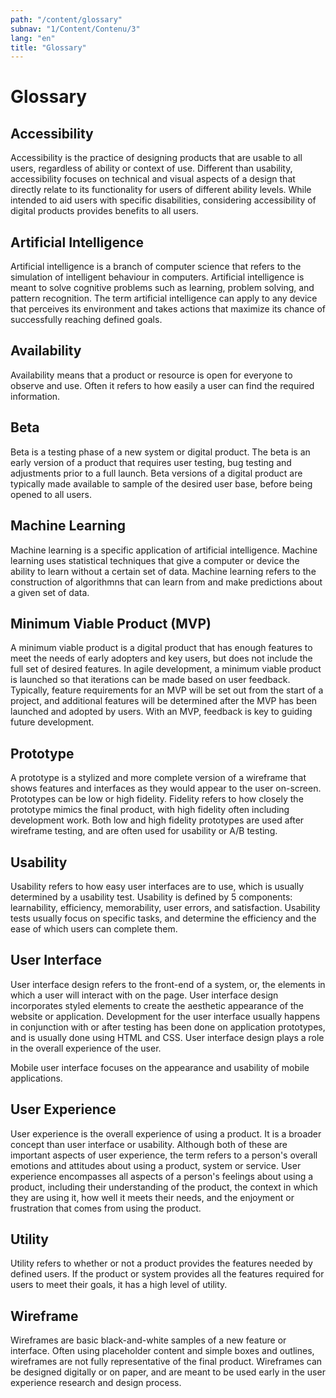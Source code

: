 ```yaml
---
path: "/content/glossary"
subnav: "1/Content/Contenu/3"
lang: "en"
title: "Glossary"
---
```


# Glossary

## Accessibility

Accessibility is the practice of designing products that are usable to all users, regardless of ability or context of use. Different than usability, accessibility focuses on technical and visual aspects of a design that directly relate to its functionality for users of different ability levels. While intended to aid users with specific disabilities, considering accessibility of digital products provides benefits to all users.

## Artificial Intelligence

Artificial intelligence is a branch of computer science that refers to the simulation of intelligent behaviour in computers. Artificial intelligence is meant to solve cognitive problems such as learning, problem solving, and pattern recognition. The term artificial intelligence can apply to any device that perceives its environment and takes actions that maximize its chance of successfully reaching defined goals.

## Availability

Availability means that a product or resource is open for everyone to observe and use. Often it refers to how easily a user can find the required information.

## Beta

Beta is a testing phase of a new system or digital product. The beta is an early version of a product that requires user testing, bug testing and adjustments prior to a full launch. Beta versions of a digital product are typically made available to sample of the desired user base, before being opened to all users.

## Machine Learning

Machine learning is a specific application of artificial intelligence. Machine learning uses statistical techniques that give a computer or device the ability to learn without a certain set of data. Machine learning refers to the construction of algorithmns that can learn from and make predictions about a given set of data.

## Minimum Viable Product (MVP)

A minimum viable product is a digital product that has enough features to meet the needs of early adopters and key users, but does not include the full set of desired features. In agile development, a minimum viable product is launched so that iterations can be made based on user feedback. Typically, feature requirements for an MVP will be set out from the start of a project, and additional features will be determined after the MVP has been launched and adopted by users. With an MVP, feedback is key to guiding future development.


## Prototype
A prototype is a stylized and more complete version of a wireframe that shows features and interfaces as they would appear to the user on-screen. Prototypes can be low or high fidelity. Fidelity refers to how closely the prototype mimics the final product, with high fidelity often including development work. Both low and high fidelity prototypes are used after wireframe testing, and are often used for usability or A/B testing.

## Usability

Usability refers to how easy user interfaces are to use, which is usually determined by a usability test. Usability is defined by 5 components: learnability, efficiency, memorability, user errors, and satisfaction. Usability tests usually focus on specific tasks, and determine the efficiency and the ease of which users can complete them.

## User Interface

User interface design refers to the front-end of a system, or, the elements in which a user will interact with on the page. User interface design incorporates styled elements to create the aesthetic appearance of the website or application. Development for the user interface usually happens in conjunction with or after testing has been done on application prototypes, and is usually done using HTML and CSS. User interface design plays a role in the overall experience of the user.

Mobile user interface focuses on the appearance and usability of mobile applications.

## User Experience

User experience is the overall experience of using a product. It is a broader concept than user interface or usability. Although both of these are important aspects of user experience, the term refers to a person's overall emotions and attitudes about using a product, system or service. User experience encompasses all aspects of a person's feelings about using a product, including their understanding of the product, the context in which they are using it, how well it meets their needs, and the enjoyment or frustration that comes from using the product.

## Utility

Utility refers to whether or not a product provides the features needed by defined users. If the product or system provides all the features required for users to meet their goals, it has a high level of utility.

## Wireframe

Wireframes are basic black-and-white samples of a new feature or interface. Often using placeholder content and simple boxes and outlines, wireframes are not fully representative of the final product. Wireframes can be designed digitally or on paper, and are meant to be used early in the user experience research and design process.
